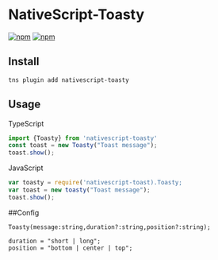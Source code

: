 # NativeScript-Toasty

[![npm](https://img.shields.io/npm/v/nativescript-toasty.svg)](https://www.npmjs.com/package/nativescript-toasty)
[![npm](https://img.shields.io/npm/dt/nativescript-toasty.svg?label=npm%20downloads)](https://www.npmjs.com/package/nativescript-toasty)

## Install
`tns plugin add nativescript-toasty`

## Usage

TypeScript

```js
import {Toasty} from 'nativescript-toasty'
const toast = new Toasty("Toast message");
toast.show();
```

JavaScript
```js
var toasty = require('nativescript-toast).Toasty;
var toast = new toasty("Toast message");
toast.show();
```

##Config

`Toasty(message:string,duration?:string,position?:string);`

```
duration = "short | long";
position = "bottom | center | top";
``` 
